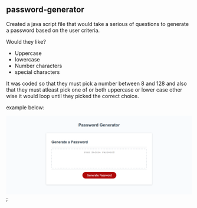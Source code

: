 ## password-generator

Created a java script file that would take a serious of questions to generate a password based on the user criteria.

Would they like?
- Uppercase
- lowercase
- Number characters
- special characters

It was coded so that they must pick a number between 8 and 128 and also that they must atleast pick one of or both uppercase or lower case other wise it would loop until they picked the correct choice.

example below:

![alt text](https://github.com/cruzma/password-genrator/blob/main/assets/images/Screenshot_2020-12-20PasswordGenerator.png);

